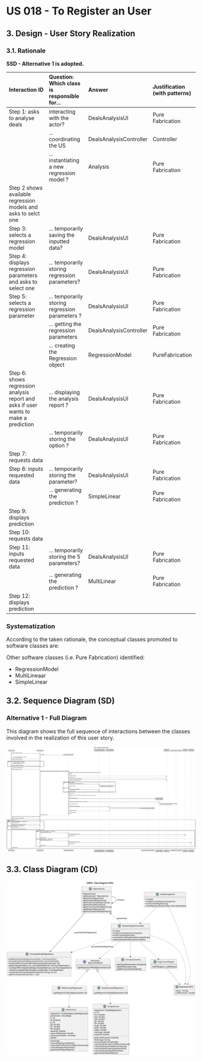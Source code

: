 # US 018 - To Register an User 

## 3. Design - User Story Realization 

### 3.1. Rationale

**SSD - Alternative 1 is adopted.**

| Interaction ID                                                                       | Question: Which class is responsible for...        | Answer                  | Justification (with patterns) |
|:-------------------------------------------------------------------------------------|:---------------------------------------------------|:------------------------|:------------------------------|
| Step 1: asks to analyse deals 		                                                     | 	interacting with the actor?                       | DealsAnalysisUI         | Pure Fabrication              | 
|                                                                                      | ... coordinating the US                            | DealsAnalysisController | Controller                    |
|                                                                                      | ... instantiating a new regression model  ?        | Analysis                | Pure Fabrication              |
| Step 2  shows available regression models and asks to selct one                      |                                                    |                         |                               |
| Step 3:            selects a regression model                                        | ... temporarily saving the inputted data?          | DealsAnalysisUI         | Pure Fabrication              |
| Step 4: displays regression parameters and asks to select one                        | ... temporarily storing regression parameters?     | DealsAnalysisUI         | Pure Fabrication              |
| Step 5: selects a regression parameter                                               | ... temporarily storing regression parameters ?    | DealsAnalysisUI         | Pure Fabrication              |
|                                                                                      | ... getting the regression parameters              | DealsAnalysisController | Pure Fabrication              |
|                                                                                      | ... creating the Regression object                 | RegressionModel         | PureFabrication               |
| Step 6: shows regression analysis report and asks if user wants to make a prediction | ... displaying the analysis report               ? | DealsAnalysisUI         | Pure Fabrication              |
|                                                                                      | ... temporarily storing the option ?               | DealsAnalysisUI         | Pure Fabrication              |
| Step 7: requests data                                                                |                                                    |                         |                               |
| Step 8: inputs requested data                                                        | ... temporarily storing the parameter?             | DealsAnalysisUI         | Pure Fabrication              |
|                                                                                      | ... generating the prediction ?                    | SimpleLinear            | Pure Fabrication              |
| Step 9: displays prediction                                                          |                                                    |                         |                               |
| Step 10: requests data                                                               |                                                    |                         |                               |
| Step 11: inputs requested data                                                       | ... temporarily storing the 5 parameters?          | DealsAnalysisUI         | Pure Fabrication              |
|                                                                                      | ... generating the prediction ?                    | MultiLinear             | Pure Fabrication              |
| Step 12: displays prediction                                                         |                                                    |                         |                               |


### Systematization ##

According to the taken rationale, the conceptual classes promoted to software classes are:


Other software classes (i.e. Pure Fabrication) identified: 

* RegressionModel
* MultiLineaar
* SimpleLinear


## 3.2. Sequence Diagram (SD)

### Alternative 1 - Full Diagram

This diagram shows the full sequence of interactions between the classes involved in the realization of this user story.

![Sequence Diagram - Full](svg/us018-sequence-diagram-full.svg)


## 3.3. Class Diagram (CD)

![Class Diagram](svg/us018-class-diagram.svg)